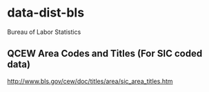 data-dist-bls
=============

Bureau of Labor Statistics


## QCEW Area Codes and Titles (For SIC coded data)
http://www.bls.gov/cew/doc/titles/area/sic_area_titles.htm
